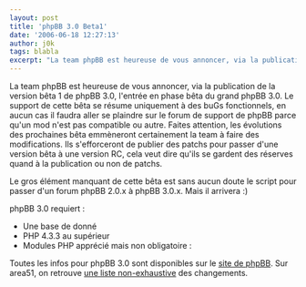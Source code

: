 ```yaml
---
layout: post
title: 'phpBB 3.0 Beta1'
date: '2006-06-18 12:27:13'
author: j0k
tags: blabla
excerpt: "La team phpBB est heureuse de vous annoncer, via la publication de la version bêta 1 de phpBB 3.0, l'entrée en phase bêta du grand phpBB 3.0.     \nLe support de cette bêta se résume uniquement à des buGs fonctionnels, en aucun cas il faudra aller se plaindre sur le forum de support de phpBB parce qu'un mod n'est pas compatible ou autre.   Faites      …"
---
```


La team phpBB est heureuse de vous annoncer, via la publication de la version bêta 1 de phpBB 3.0, l'entrée en phase bêta du grand phpBB 3.0.
Le support de cette bêta se résume uniquement à des buGs fonctionnels, en aucun cas il faudra aller se plaindre sur le forum de support de phpBB parce qu'un mod n'est pas compatible ou autre.   Faites attention, les évolutions des prochaines bêta emmèneront certainement la team à faire des modifications. Ils s'efforceront de publier des patchs pour passer d'une version bêta à une version RC, cela veut dire qu'ils se gardent des réserves quand à la publication ou non de patchs.

Le gros élément manquant de cette bêta est sans aucun doute le script pour passer d'un forum phpBB 2.0.x à phpBB 3.0.x. Mais il arrivera :)

phpBB 3.0 requiert :
* Une base de donné
* PHP 4.3.3 au supérieur
* Modules PHP apprécié mais non obligatoire :

Toutes les infos pour phpBB 3.0 sont disponibles sur le [site de phpBB](http://www.phpbb.com/development/).   Sur area51, on retrouve [une liste non-exhaustive](http://area51.phpbb.com/docs/features.html) des changements.
